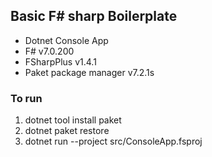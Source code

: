 ## Basic F# sharp Boilerplate

- Dotnet Console App
- F# v7.0.200
- FSharpPlus v1.4.1
- Paket package manager v7.2.1s

### To run

1. dotnet tool install paket
2. dotnet paket restore
3. dotnet run --project src/ConsoleApp.fsproj
